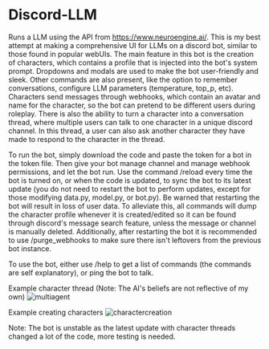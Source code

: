 # Discord-LLM
Runs a LLM using the API from https://www.neuroengine.ai/. 
This is my best attempt at making a comprehensive UI for LLMs on a discord bot, similar to those found in popular webUIs. The main feature in this bot is the creation of characters, which contains a profile that is injected into the bot's system prompt. Dropdowns and modals are used to make the bot user-friendly and sleek. Other commands are also present, like the option to remember conversations, configure LLM parameters (temperature, top_p, etc). Characters send messages through webhooks, which contain an avatar and name for the character, so the bot can pretend to be different users during roleplay. There is also the ability to turn a character into a conversation thread, where multiple users can talk to one character in a unique discord channel. In this thread, a user can also ask another character they have made to respond to the character in the thread.

To run the bot, simply download the code and paste the token for a bot in the token file. Then give your bot manage channel and manage webhook permissions, and let the bot run. Use the command /reload every time the bot is turned on, or when the code is updated, to sync the bot to its latest update (you do not need to restart the bot to perform updates, except for those modifying data.py, model.py, or bot.py). Be warned that restarting the bot will result in loss of user data. To alleviate this, all commands will dump the character profile whenever it is created/edited so it can be found through discord's message search feature, unless the message or channel is manually deleted. Additionally, after restarting the bot it is recommended to use /purge_webhooks to make sure there isn't leftovers from the previous bot instance.

To use the bot, either use /help to get a list of commands (the commands are self explanatory), or ping the bot to talk.

Example character thread (Note: The AI's beliefs are not reflective of my own)
![multiagent](https://github.com/Green0-0/Discord-LLM/assets/138409197/60d439bf-51fd-4d79-8bd6-c44e7fe0ee89)

Example creating characters
![charactercreation](https://github.com/Green0-0/Discord-LLM/assets/138409197/1d3b5134-06c5-49e6-9ab6-5d0524f51b05)

Note: The bot is unstable as the latest update with character threads changed a lot of the code, more testing is needed.
